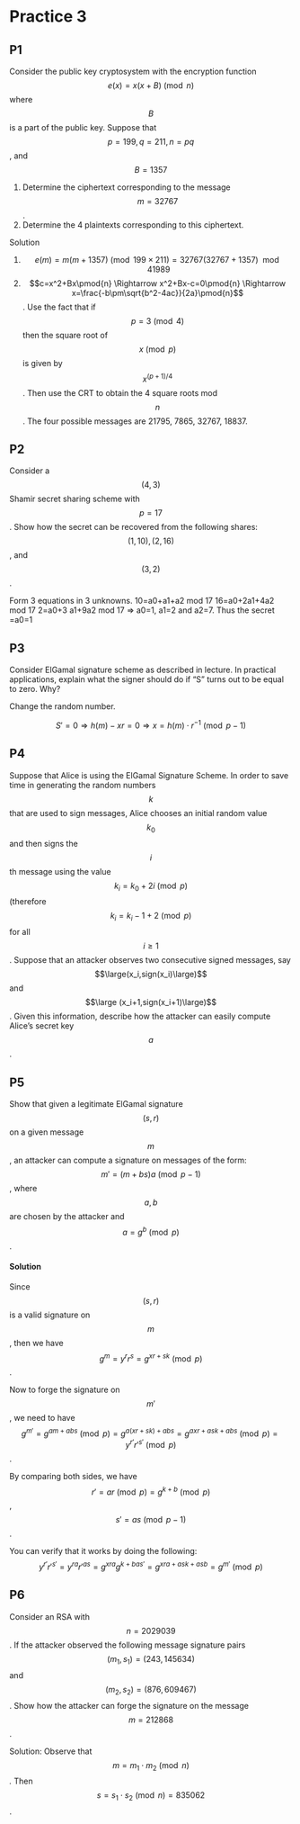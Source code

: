 # Practice 3

## P1

Consider the public key cryptosystem with the encryption function $$e(x)=x(x+B) \pmod {n}$$ where $$B$$ is a part of the public key. Suppose that $$p=199, q=211, n=pq$$, and $$B=1357$$

1. Determine the ciphertext corresponding to the message $$m=32767$$.
2. Determine the 4 plaintexts corresponding to this ciphertext.

Solution

1. $$e(m)=m(m+1357)\pmod {199\times211}=32767(32767+1357)\mod 41989$$
2. $$c=x^2+Bx\pmod{n} \Rightarrow x^2+Bx-c=0\pmod{n} \Rightarrow x=\frac{-b\pm\sqrt{b^2-4ac}}{2a}\pmod{n}$$. Use the fact that if $$p=3 \pmod 4$$ then the square root of $$x \pmod p$$ is given by $$x ^{(p+1)/4}$$. Then use the CRT to obtain the 4 square roots mod $$n$$. The four possible messages are 21795, 7865, 32767, 18837.

## P2

Consider a $$(4,3)$$ Shamir secret sharing scheme with $$p=17$$. Show how the secret can be recovered from the following shares: $$(1,10), (2,16)$$, and $$(3,2)$$.

Form 3 equations in 3 unknowns. 10=a0+a1+a2 mod 17 16=a0+2a1+4a2 mod 17 2=a0+3 a1+9a2 mod 17 =&gt; a0=1, a1=2 and a2=7. Thus the secret =a0=1

## P3

Consider ElGamal signature scheme as described in lecture. In practical applications, explain what the signer should do if “S” turns out to be equal to zero. Why?

Change the random number.

$$S'=0\Rightarrow h(m)-xr=0\Rightarrow x=h(m)\cdot r^{-1}\pmod {p-1}$$

## P4

Suppose that Alice is using the ElGamal Signature Scheme. In order to save time in generating the random numbers $$k$$ that are used to sign messages, Alice chooses an initial random value $$k_0$$ and then signs the $$i$$th message using the value $$k_i=k_0+2i \pmod p$$ \(therefore $$k_i=k_i-1 + 2 \pmod p$$ for all $$i\geq1$$. Suppose that an attacker observes two consecutive signed messages, say $$\large(x_i,sign(x_i)\large)$$ and$$\large (x_i+1,sign(x_i+1)\large)$$. Given this information, describe how the attacker can easily compute Alice’s secret key $$a$$.

## P5

Show that given a legitimate ElGamal signature $$(s,r)$$ on a given message $$m$$, an attacker can compute a signature on messages of the form: $$m'=(m+bs) a \pmod {p−1}$$, where $$a, b$$ are chosen by the attacker and $$a=g^b\pmod p$$.

#### Solution

Since $$(s,r)$$ is a valid signature on $$m$$, then we have $$g^ m = y^r r^s = g^{xr+sk} \pmod p$$. 

Now to forge the signature on $$m'$$, we need to have $$g^{m'} = g^{am+abs}\pmod p=g^{a(xr+sk)+abs}=g^{axr+ask+abs} \pmod p = y^{r'} r'^{s'} \pmod p$$.

By comparing both sides, we have $$r'= ar \pmod p=g^{k+b} \pmod p$$, $$s'=as \pmod {p-1}$$.

You can verify that it works by doing the following: $$y^{r'} r'^{s'} = y^{ra} r'^{as} = g^{xra} {g^{k+b}}^{as'} = g^{xra+ask+asb}=g^{m'} \pmod p$$

## P6

Consider an RSA with $$n= 2029039$$. If the attacker observed the following message signature pairs $$(m_1,s_1)=(243, 145634)$$ and $$(m_2,s_2)=(876, 609467)$$. Show how the attacker can forge the signature on the message $$m= 212868$$. 

Solution: Observe that $$m=m_1\cdot m_2 \pmod n$$_._ Then $$s= s_1\cdot s_2 \pmod n= 835062$$.



